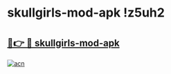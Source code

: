# skullgirls-mod-apk !z5uh2

# <h2><a href="https://oyv4ay.esa.edu.pl?title=skullgirls-mod-apk&ref=z5uh2">🔗👉 🔴 skullgirls-mod-apk</a></h2>

[![acn](https://github.com/user-attachments/assets/0f9c940e-d8b0-45ae-aac7-cd30a18b3e1c)](https://oyv4ay.esa.edu.pl?title=skullgirls-mod-apk&ref=z5uh2)

